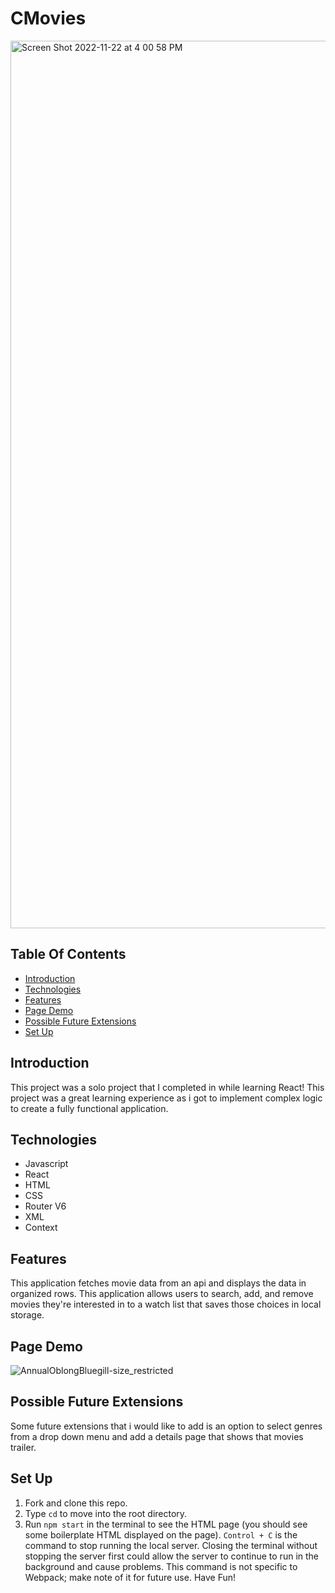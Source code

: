 # CMovies


<img width="1420" alt="Screen Shot 2022-11-22 at 4 00 58 PM" src="https://user-images.githubusercontent.com/105816411/203441333-412b27c3-25e7-4a00-b265-a82bdcb0e65d.png">



## Table Of Contents

  - [Introduction](#introduction)
  - [Technologies](#technologies)
  - [Features](#features)
  - [Page Demo](#page-demo)
  - [Possible Future Extensions](#possible-future-extensions)
  - [Set Up](#set-up)

  ## Introduction

   This project was a solo project that I completed in while learning React! This project was a great learning experience as i got to implement complex logic to create a fully functional application.

  ## Technologies

  - Javascript
  - React
  - HTML
  - CSS
  - Router V6
  - XML
  - Context


  ## Features

  This application fetches movie data from an api and displays the data in organized rows.  This application allows users to search, add, and remove movies they're interested in to a watch list that saves those choices in local storage.

  ## Page Demo




![AnnualOblongBluegill-size_restricted](https://user-images.githubusercontent.com/105816411/203441209-0dc80d9a-59fe-4c5c-87d6-4718cc4aaafe.jpg)











  ## Possible Future Extensions

  Some future extensions that i would like to add is an option to select genres from a drop down menu and add a details page that shows that movies trailer.

  ## Set Up
  1. Fork and clone this repo.
  2. Type `cd` to move into the root directory.
  3. Run `npm start` in the terminal to see the HTML page (you should see some boilerplate HTML displayed on the page).  `Control + C` is the command to stop running the local server.  Closing the terminal without stopping the server first could allow the server to continue to run in the background and cause problems. This command is not specific to Webpack; make note of it for future use. Have Fun!



